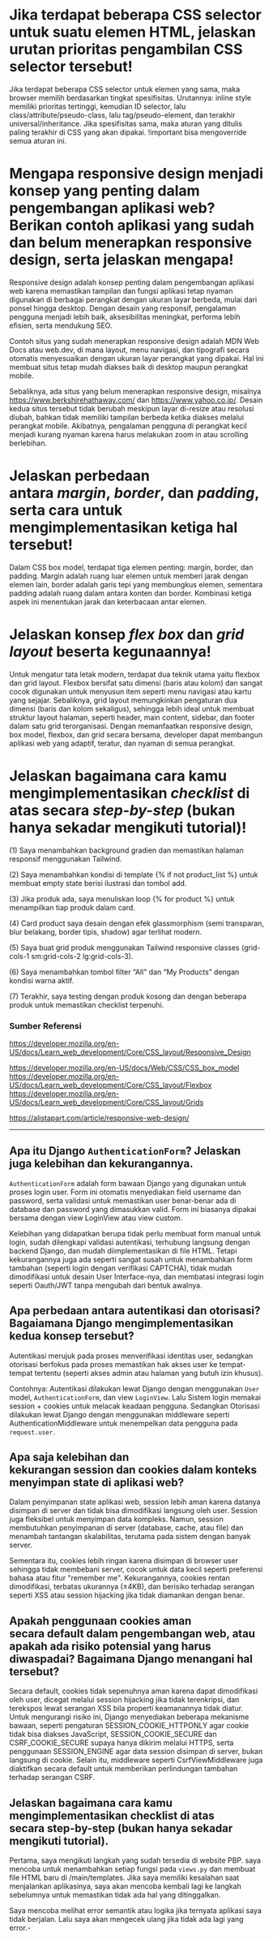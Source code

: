 # Jika terdapat beberapa CSS selector untuk suatu elemen HTML, jelaskan urutan prioritas pengambilan CSS selector tersebut!

Jika terdapat beberapa CSS selector untuk elemen yang sama, maka browser memilih berdasarkan tingkat spesifisitas. Urutannya: inline style memiliki prioritas tertinggi, kemudian ID selector, lalu class/attribute/pseudo-class, lalu tag/pseudo-element, dan terakhir universal/inheritance. Jika spesifisitas sama, maka aturan yang ditulis paling terakhir di CSS yang akan dipakai. !important bisa mengoverride semua aturan ini.

# Mengapa responsive design menjadi konsep yang penting dalam pengembangan aplikasi web? Berikan contoh aplikasi yang sudah dan belum menerapkan responsive design, serta jelaskan mengapa!

Responsive design adalah konsep penting dalam pengembangan aplikasi web karena memastikan tampilan dan fungsi aplikasi tetap nyaman digunakan di berbagai perangkat dengan ukuran layar berbeda, mulai dari ponsel hingga desktop. Dengan desain yang responsif, pengalaman pengguna menjadi lebih baik, aksesibilitas meningkat, performa lebih efisien, serta mendukung SEO.

Contoh situs yang sudah menerapkan responsive design adalah MDN Web Docs atau web.dev, di mana layout, menu navigasi, dan tipografi secara otomatis menyesuaikan dengan ukuran layar perangkat yang dipakai. Hal ini membuat situs tetap mudah diakses baik di desktop maupun perangkat mobile.

Sebaliknya, ada situs yang belum menerapkan responsive design, misalnya https://www.berkshirehathaway.com/ dan https://www.yahoo.co.jp/. Desain kedua situs tersebut tidak berubah meskipun layar di-resize atau resolusi diubah, bahkan tidak memiliki tampilan berbeda ketika diakses melalui perangkat mobile. Akibatnya, pengalaman pengguna di perangkat kecil menjadi kurang nyaman karena harus melakukan zoom in atau scrolling berlebihan.


# Jelaskan perbedaan antara *margin*, *border*, dan *padding*, serta cara untuk mengimplementasikan ketiga hal tersebut!

Dalam CSS box model, terdapat tiga elemen penting: margin, border, dan padding. Margin adalah ruang luar elemen untuk memberi jarak dengan elemen lain, border adalah garis tepi yang membungkus elemen, sementara padding adalah ruang dalam antara konten dan border. Kombinasi ketiga aspek ini menentukan jarak dan keterbacaan antar elemen.



# Jelaskan konsep *flex box* dan *grid layout* beserta kegunaannya!

Untuk mengatur tata letak modern, terdapat dua teknik utama yaitu flexbox dan grid layout. Flexbox bersifat satu dimensi (baris atau kolom) dan sangat cocok digunakan untuk menyusun item seperti menu navigasi atau kartu yang sejajar. Sebaliknya, grid layout memungkinkan pengaturan dua dimensi (baris dan kolom sekaligus), sehingga lebih ideal untuk membuat struktur layout halaman, seperti header, main content, sidebar, dan footer dalam satu grid terorganisasi. Dengan memanfaatkan responsive design, box model, flexbox, dan grid secara bersama, developer dapat membangun aplikasi web yang adaptif, teratur, dan nyaman di semua perangkat.


# Jelaskan bagaimana cara kamu mengimplementasikan *checklist* di atas secara *step-by-step* (bukan hanya sekadar mengikuti tutorial)!

(1) Saya menambahkan background gradien dan memastikan halaman responsif menggunakan Tailwind.

(2) Saya menambahkan kondisi di template {% if not product_list %} untuk membuat empty state berisi ilustrasi dan tombol add.

(3) Jika produk ada, saya menuliskan loop {% for product %} untuk menampilkan tiap produk dalam card.

(4) Card product saya desain dengan efek glassmorphism (semi transparan, blur belakang, border tipis, shadow) agar terlihat modern.

(5) Saya buat grid produk menggunakan Tailwind responsive classes (grid-cols-1 sm:grid-cols-2 lg:grid-cols-3).

(6) Saya menambahkan tombol filter “All" dan “My Products” dengan kondisi warna aktif.

(7) Terakhir, saya testing dengan produk kosong dan dengan beberapa produk untuk memastikan checklist terpenuhi.



### Sumber Referensi
https://developer.mozilla.org/en-US/docs/Learn_web_development/Core/CSS_layout/Responsive_Design

https://developer.mozilla.org/en-US/docs/Web/CSS/CSS_box_model
https://developer.mozilla.org/en-US/docs/Learn_web_development/Core/CSS_layout/Flexbox
https://developer.mozilla.org/en-US/docs/Learn_web_development/Core/CSS_layout/Grids

https://alistapart.com/article/responsive-web-design/



---









## Apa itu Django `AuthenticationForm`? Jelaskan juga kelebihan dan kekurangannya.
`AuthenticationForm` adalah form bawaan Django yang digunakan untuk proses login user. Form ini otomatis menyediakan field username dan password, serta validasi untuk memastikan user benar-benar ada di database dan password yang dimasukkan valid. Form ini biasanya dipakai bersama dengan view LoginView atau view custom.

Kelebihan yang didapatkan berupa tidak perlu membuat form manual untuk login, sudah dilengkapi validasi autentikasi, terhubung langsung dengan backend Django, dan mudah diimplementasikan di file HTML. Tetapi kekurangannya juga ada seperti sangat susah untuk menambahkan form tambahan (seperti login dengan verifikasi CAPTCHA), tidak mudah dimodifikasi untuk desain User Interface-nya, dan membatasi integrasi login seperti Oauth/JWT tanpa mengubah dari bentuk awalnya.

## Apa perbedaan antara autentikasi dan otorisasi? Bagaiamana Django mengimplementasikan kedua konsep tersebut?
Autentikasi merujuk pada proses menverifikasi identitas user, sedangkan otorisasi berfokus pada proses memastikan hak akses user ke tempat-tempat tertentu (seperti akses admin atau halaman yang butuh izin khusus).

Contohnya: 
Autentikasi dilakukan lewat Django dengan menggunakan `User` model, `AuthenticationForm`, dan view `LoginView`. Lalu Sistem login memakai session + cookies untuk melacak keadaan pengguna. Sedangkan Otorisasi dilakukan lewat Django dengan menggunakan middleware seperti AuthenticationMiddleware untuk menempelkan data pengguna pada `request.user`. 


## Apa saja kelebihan dan kekurangan session dan cookies dalam konteks menyimpan state di aplikasi web?
Dalam penyimpanan state aplikasi web, session lebih aman karena datanya disimpan di server dan tidak bisa dimodifikasi langsung oleh user. Session juga fleksibel untuk menyimpan data kompleks. Namun, session membutuhkan penyimpanan di server (database, cache, atau file) dan menambah tantangan skalabilitas, terutama pada sistem dengan banyak server.

Sementara itu, cookies lebih ringan karena disimpan di browser user sehingga tidak membebani server, cocok untuk data kecil seperti preferensi bahasa atau fitur "remember me". Kekurangannya, cookies rentan dimodifikasi, terbatas ukurannya (±4KB), dan berisiko terhadap serangan seperti XSS atau session hijacking jika tidak diamankan dengan benar.


## Apakah penggunaan cookies aman secara default dalam pengembangan web, atau apakah ada risiko potensial yang harus diwaspadai? Bagaimana Django menangani hal tersebut?

Secara default, cookies tidak sepenuhnya aman karena dapat dimodifikasi oleh user, dicegat melalui session hijacking jika tidak terenkripsi, dan terekspos lewat serangan XSS bila properti keamanannya tidak diatur. Untuk mengurangi risiko ini, Django menyediakan beberapa mekanisme bawaan, seperti pengaturan SESSION_COOKIE_HTTPONLY agar cookie tidak bisa diakses JavaScript, SESSION_COOKIE_SECURE dan CSRF_COOKIE_SECURE supaya hanya dikirim melalui HTTPS, serta penggunaan SESSION_ENGINE agar data session disimpan di server, bukan langsung di cookie. Selain itu, middleware seperti CsrfViewMiddleware juga diaktifkan secara default untuk memberikan perlindungan tambahan terhadap serangan CSRF.

## Jelaskan bagaimana cara kamu mengimplementasikan checklist di atas secara step-by-step (bukan hanya sekadar mengikuti tutorial).

Pertama, saya mengikuti langkah yang sudah tersedia di website PBP. saya mencoba untuk menambahkan setiap fungsi pada `views.py` dan membuat file HTML baru di /main/templates.
Jika saya memiliki kesalahan saat menjalankan aplikasinya, saya akan mencoba kembali lagi ke langkah sebelumnya untuk memastikan tidak ada hal yang ditinggalkan.

Saya mencoba melihat error semantik atau logika jika ternyata aplikasi saya tidak berjalan. Lalu saya akan mengecek ulang jika tidak ada lagi yang error.-
